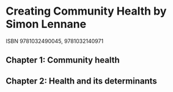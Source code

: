 # Creating Community Health by Simon Lennane
ISBN 9781032490045, 9781032140971

## Chapter 1: Community health

## Chapter 2: Health and its determinants




